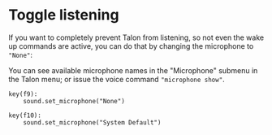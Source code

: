 # Toggle listening

If you want to completely prevent Talon from listening, so not even the wake up commands are active, you can do that by changing the microphone to `"None"`:

You can see available microphone names in the "Microphone" submenu in the Talon menu; or issue the voice command `"microphone show"`.

```talon
key(f9):
    sound.set_microphone("None")

key(f10):
    sound.set_microphone("System Default")
```
